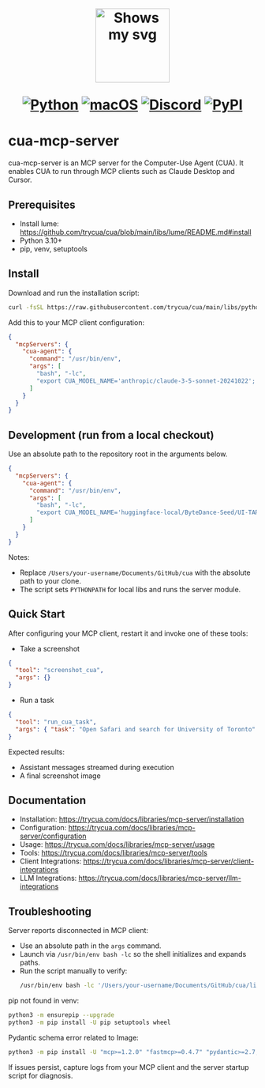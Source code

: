<div align="center">
<h1>
  <div class="image-wrapper" style="display: inline-block;">
    <picture>
      <source media="(prefers-color-scheme: dark)" alt="logo" height="150" srcset="https://raw.githubusercontent.com/trycua/cua/main/img/logo_white.png" style="display: block; margin: auto;">
      <source media="(prefers-color-scheme: light)" alt="logo" height="150" srcset="https://raw.githubusercontent.com/trycua/cua/main/img/logo_black.png" style="display: block; margin: auto;">
      <img alt="Shows my svg">
    </picture>
  </div>

  [![Python](https://img.shields.io/badge/Python-333333?logo=python&logoColor=white&labelColor=333333)](#)
  [![macOS](https://img.shields.io/badge/macOS-000000?logo=apple&logoColor=F0F0F0)](#)
  [![Discord](https://img.shields.io/badge/Discord-%235865F2.svg?&logo=discord&logoColor=white)](https://discord.com/invite/mVnXXpdE85)
  [![PyPI](https://img.shields.io/pypi/v/cua-computer?color=333333)](https://pypi.org/project/cua-computer/)
</h1>
</div>

# cua-mcp-server

cua-mcp-server is an MCP server for the Computer-Use Agent (CUA). It enables CUA to run through MCP clients such as Claude Desktop and Cursor.

## Prerequisites

- Install lume: https://github.com/trycua/cua/blob/main/libs/lume/README.md#install
- Python 3.10+
- pip, venv, setuptools

## Install

Download and run the installation script:

```bash
curl -fsSL https://raw.githubusercontent.com/trycua/cua/main/libs/python/mcp-server/scripts/install_mcp_server.sh | bash
```

Add this to your MCP client configuration:

```json
{
  "mcpServers": {
    "cua-agent": {
      "command": "/usr/bin/env",
      "args": [
        "bash", "-lc",
        "export CUA_MODEL_NAME='anthropic/claude-3-5-sonnet-20241022'; ~/.cua/start_mcp_server.sh"
      ]
    }
  }
}
```

## Development (run from a local checkout)

Use an absolute path to the repository root in the arguments below.

```json
{
  "mcpServers": {
    "cua-agent": {
      "command": "/usr/bin/env",
      "args": [
        "bash", "-lc",
        "export CUA_MODEL_NAME='huggingface-local/ByteDance-Seed/UI-TARS-1.5-7B'; /Users/your-username/Documents/GitHub/cua/libs/python/mcp-server/scripts/start_mcp_server.sh"
      ]
    }
  }
}
```

Notes:
- Replace `/Users/your-username/Documents/GitHub/cua` with the absolute path to your clone.
- The script sets `PYTHONPATH` for local libs and runs the server module.

## Quick Start

After configuring your MCP client, restart it and invoke one of these tools:

- Take a screenshot

```json
{
  "tool": "screenshot_cua",
  "args": {}
}
```

- Run a task

```json
{
  "tool": "run_cua_task",
  "args": { "task": "Open Safari and search for University of Toronto" }
}
```

Expected results:
- Assistant messages streamed during execution
- A final screenshot image

## Documentation

- Installation: https://trycua.com/docs/libraries/mcp-server/installation
- Configuration: https://trycua.com/docs/libraries/mcp-server/configuration
- Usage: https://trycua.com/docs/libraries/mcp-server/usage
- Tools: https://trycua.com/docs/libraries/mcp-server/tools
- Client Integrations: https://trycua.com/docs/libraries/mcp-server/client-integrations
- LLM Integrations: https://trycua.com/docs/libraries/mcp-server/llm-integrations

## Troubleshooting

Server reports disconnected in MCP client:
- Use an absolute path in the `args` command.
- Launch via `/usr/bin/env bash -lc` so the shell initializes and expands paths.
- Run the script manually to verify:
  ```bash
  /usr/bin/env bash -lc '/Users/your-username/Documents/GitHub/cua/libs/python/mcp-server/scripts/start_mcp_server.sh'
  ```

pip not found in venv:
```bash
python3 -m ensurepip --upgrade
python3 -m pip install -U pip setuptools wheel
```

Pydantic schema error related to Image:
```bash
python3 -m pip install -U "mcp>=1.2.0" "fastmcp>=0.4.7" "pydantic>=2.7,<2.12"
```

If issues persist, capture logs from your MCP client and the server startup script for diagnosis.
